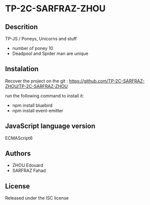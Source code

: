 # TP-2C-SARFRAZ-ZHOU

## Descrition
TP-JS / Poneys, Unicorns and stuff

* number of poney 10
* Deadpool and Spider man are unique


## Instalation 
Recover the project on the git :
https://github.com/TP-2C-SARFRAZ-ZHOU/TP-2C-SARFRAZ-ZHOU

run the following command to install it:
* npm install bluebird
* npm install event-emitter


## JavaScript language version
ECMAScript6


## Authors
* ZHOU Edouard
* SARFRAZ Fahad


## License
Released under the ISC license
